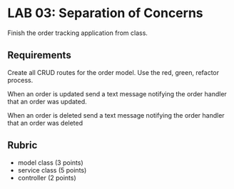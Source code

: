 # LAB 03: Separation of Concerns

Finish the order tracking application from class.

## Requirements

Create all CRUD routes for the order model. Use the red, green,
refactor process.

When an order is updated send a text message notifying the order
handler that an order was updated.

When an order is deleted send a text message notifying the order
handler that an order was deleted

## Rubric

* model class (3 points)
* service class (5 points)
* controller (2 points)
